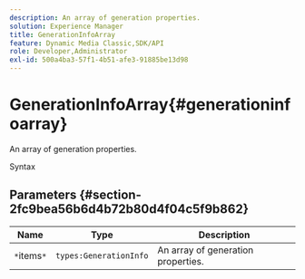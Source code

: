 ```yaml
---
description: An array of generation properties.
solution: Experience Manager
title: GenerationInfoArray
feature: Dynamic Media Classic,SDK/API
role: Developer,Administrator
exl-id: 500a4ba3-57f1-4b51-afe3-91885be13d98
---
```

# GenerationInfoArray{#generationinfoarray}

An array of generation properties.

 Syntax 

## Parameters {#section-2fc9bea56b6d4b72b80d4f04c5f9b862}

|  Name  | Type  | Description  |
|---|---|---|
|  `*`items`*`  | `types:GenerationInfo`  | An array of generation properties.  |
